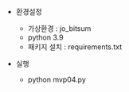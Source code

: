 - 환경설정
  - 가상환경 : jo_bitsum
  - python 3.9
  - 패키지 설치 : requirements.txt

- 실행
  - python mvp04.py


